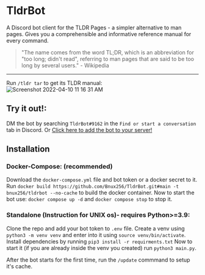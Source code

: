 # TldrBot
A Discord bot client for the TLDR Pages -  a simpler alternative to man pages.
Gives you a comprehensible and informative reference manual for every command.
> "The name comes from the word TL;DR, which is an abbreviation for "too long; didn't read", referring to man pages that are said to be too long by several users." - Wikipedia
---
Run `/tldr tar` to get its TLDR manual:     
![Screenshot 2022-04-10 11 16 31 AM](https://user-images.githubusercontent.com/80382873/162609321-e9a24ba4-df22-4031-98a7-fcc733f6c14b.png)

## Try it out!:
DM the bot by searching `TldrBot#9162` in the `Find or start a conversation` tab in Discord.
Or [Click here to add the bot to your server!](https://discord.com/api/oauth2/authorize?client_id=930781398434992149&permissions=2048&scope=bot%20applications.commands)

## Installation 
### Docker-Compose: (recommended)
Download the `docker-compose.yml` file and bot token or a docker secret to it. 
Run `docker build https://github.com/Bnux256/TldrBot.git#main -t bnux256/tldrbot --no-cache` to build the docker container.
Now to start the bot use: `docker compose up -d` and `docker compose stop` to stop it.

### Standalone (Instruction for UNIX os)- requires Python>=3.9:
Clone the repo and add your bot token to `.env` file. 
Create a venv using `python3 -m venv venv` and enter into it using `source venv/bin/activate`.
Install dependencies by running `pip3 install -r requirments.txt`
Now to start it (if you are already inside the venv you created) run `python3 main.py`.

After the bot starts for the first time, run the `/update` commmand to setup it's cache. 